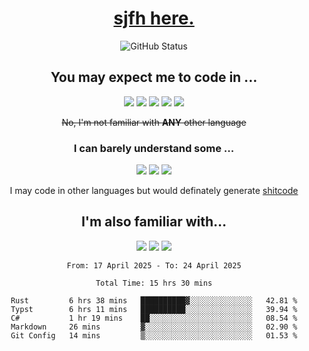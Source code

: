 <div align="center">

  <h1><a href="https://sjfh.top/">sjfh here.</a></h1>

  <img src="https://github-readme-stats.vercel.app/api?username=sjfhsjfh&show_icons=true&theme=dark&rank_icon=github&show=reviews,discussions_started,discussions_answered,prs_merged,prs_merged_percentage" alt="GitHub Status">

  <!-- ![Top Langs](https://github-readme-stats.vercel.app/api/top-langs/?username=sjfhsjfh&theme=dark) -->

  <br/>

  <h2>You may expect me to code in ...</h2>

  <img src="https://img.shields.io/badge/-Scratch-4D97FF?style=flat&logo=Scratch&logoColor=ffffff">
  <img src="https://img.shields.io/badge/-Rust-9A7B63?style=flat&logo=Rust&logoColor=ffffff">
  <img src="https://img.shields.io/badge/-JavaScript-F7DF1E?style=flat&logo=JavaScript&logoColor=ffffff">
  <img src="https://img.shields.io/badge/-Python-3776AB?style=flat&logo=Python&logoColor=ffffff">
  <img src="https://img.shields.io/badge/-Typst-239DAD?style=flat&logo=Typst&logoColor=ffffff">

  <del>No, I'm not familiar with <b>ANY</b> other language</del>

  <h3>I can barely understand some ...</h3>

  <img src="https://img.shields.io/badge/-LaTeX-008080?style=flat&logo=LaTeX&logoColor=ffffff">
  <img src="https://img.shields.io/badge/-TypeScript-3178C6?style=flat&logo=TypeScript&logoColor=ffffff">
  <img src="https://img.shields.io/badge/-C++-00599C?style=flat&logo=C%2B%2B&logoColor=ffffff">

  I may code in other languages but would definately generate <a href="https://github.com/trekhleb/state-of-the-art-shitcode">shitcode</a>

  <h2>I'm also familiar with...</h2>

  <img src="https://img.shields.io/badge/-Vue-4FC08D?style=flat&logo=vuedotjs&logoColor=ffffff">
  <img src="https://img.shields.io/badge/-TailwindCSS-06B6D4?style=flat&logo=tailwindcss&logoColor=ffffff">
  <img src="https://img.shields.io/badge/-PostgreSQL-4169E1?style=flat&logo=postgresql&logoColor=ffffff">

<!--START_SECTION:wakatime-->

```typc
From: 17 April 2025 - To: 24 April 2025

Total Time: 15 hrs 30 mins

Rust         6 hrs 38 mins   ██████████▓░░░░░░░░░░░░░░   42.81 %
Typst        6 hrs 11 mins   ██████████░░░░░░░░░░░░░░░   39.94 %
C#           1 hr 19 mins    ██░░░░░░░░░░░░░░░░░░░░░░░   08.54 %
Markdown     26 mins         ▓░░░░░░░░░░░░░░░░░░░░░░░░   02.90 %
Git Config   14 mins         ▒░░░░░░░░░░░░░░░░░░░░░░░░   01.53 %
```

<!--END_SECTION:wakatime-->

</div>

